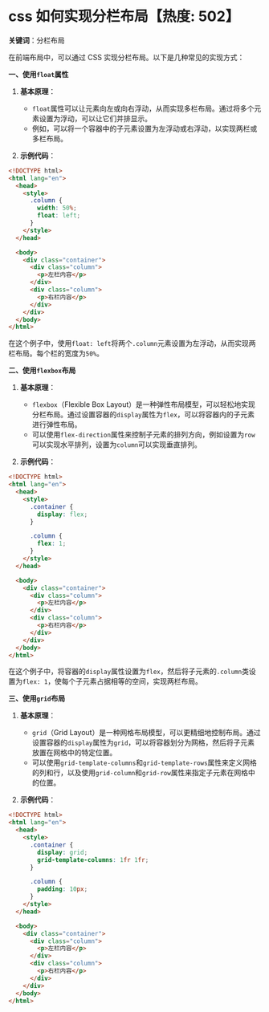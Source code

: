 # css 如何实现分栏布局【热度: 502】

**关键词**：分栏布局

在前端布局中，可以通过 CSS 实现分栏布局。以下是几种常见的实现方式：

**一、使用`float`属性**

1. **基本原理**：

   - `float`属性可以让元素向左或向右浮动，从而实现多栏布局。通过将多个元素设置为浮动，可以让它们并排显示。
   - 例如，可以将一个容器中的子元素设置为左浮动或右浮动，以实现两栏或多栏布局。

2. **示例代码**：

```html
<!DOCTYPE html>
<html lang="en">
  <head>
    <style>
      .column {
        width: 50%;
        float: left;
      }
    </style>
  </head>

  <body>
    <div class="container">
      <div class="column">
        <p>左栏内容</p>
      </div>
      <div class="column">
        <p>右栏内容</p>
      </div>
    </div>
  </body>
</html>
```

在这个例子中，使用`float: left`将两个`.column`元素设置为左浮动，从而实现两栏布局。每个栏的宽度为`50%`。

**二、使用`flexbox`布局**

1. **基本原理**：

   - `flexbox`（Flexible Box Layout）是一种弹性布局模型，可以轻松地实现分栏布局。通过设置容器的`display`属性为`flex`，可以将容器内的子元素进行弹性布局。
   - 可以使用`flex-direction`属性来控制子元素的排列方向，例如设置为`row`可以实现水平排列，设置为`column`可以实现垂直排列。

2. **示例代码**：

```html
<!DOCTYPE html>
<html lang="en">
  <head>
    <style>
      .container {
        display: flex;
      }

      .column {
        flex: 1;
      }
    </style>
  </head>

  <body>
    <div class="container">
      <div class="column">
        <p>左栏内容</p>
      </div>
      <div class="column">
        <p>右栏内容</p>
      </div>
    </div>
  </body>
</html>
```

在这个例子中，将容器的`display`属性设置为`flex`，然后将子元素的`.column`类设置为`flex: 1`，使每个子元素占据相等的空间，实现两栏布局。

**三、使用`grid`布局**

1. **基本原理**：

   - `grid`（Grid Layout）是一种网格布局模型，可以更精细地控制布局。通过设置容器的`display`属性为`grid`，可以将容器划分为网格，然后将子元素放置在网格中的特定位置。
   - 可以使用`grid-template-columns`和`grid-template-rows`属性来定义网格的列和行，以及使用`grid-column`和`grid-row`属性来指定子元素在网格中的位置。

2. **示例代码**：

```html
<!DOCTYPE html>
<html lang="en">
  <head>
    <style>
      .container {
        display: grid;
        grid-template-columns: 1fr 1fr;
      }

      .column {
        padding: 10px;
      }
    </style>
  </head>

  <body>
    <div class="container">
      <div class="column">
        <p>左栏内容</p>
      </div>
      <div class="column">
        <p>右栏内容</p>
      </div>
    </div>
  </body>
</html>
```